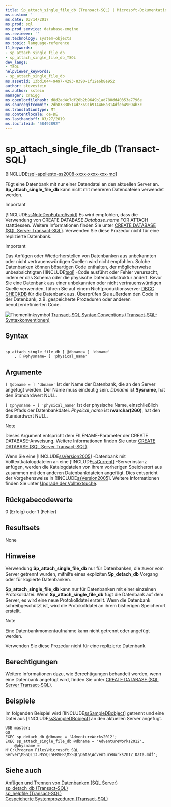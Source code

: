 ```yaml
---
title: Sp_attach_single_file_db (Transact-SQL) | Microsoft-Dokumentation
ms.custom: ''
ms.date: 03/14/2017
ms.prod: sql
ms.prod_service: database-engine
ms.reviewer: ''
ms.technology: system-objects
ms.topic: language-reference
f1_keywords:
- sp_attach_single_file_db
- sp_attach_single_file_db_TSQL
dev_langs:
- TSQL
helpviewer_keywords:
- sp_attach_single_file_db
ms.assetid: 13bd1044-9497-4293-8390-1f12e6b8e952
author: stevestein
ms.author: sstein
manager: craigg
ms.openlocfilehash: d8d2ad4c7df20b2b9649b1ad780dd40353a7796e
ms.sourcegitcommit: 2db83830514d23691b914466a314dfeb49094b3c
ms.translationtype: MT
ms.contentlocale: de-DE
ms.lasthandoff: 03/27/2019
ms.locfileid: "58492892"
---
```

# <a name="spattachsinglefiledb-transact-sql"></a>sp_attach_single_file_db (Transact-SQL)
[!INCLUDE[tsql-appliesto-ss2008-xxxx-xxxx-xxx-md](../../includes/tsql-appliesto-ss2008-xxxx-xxxx-xxx-md.md)]

  Fügt eine Datenbank mit nur einer Datendatei an den aktuellen Server an. **Sp_attach_single_file_db** kann nicht mit mehreren Datendateien verwendet werden.  
  
> [!IMPORTANT]  
>  [!INCLUDE[ssNoteDepFutureAvoid](../../includes/ssnotedepfutureavoid-md.md)] Es wird empfohlen, dass die Verwendung von CREATE DATABASE *Database_name* FOR ATTACH stattdessen. Weitere Informationen finden Sie unter [CREATE DATABASE &#40;SQL Server Transact-SQL&#41;](../../t-sql/statements/create-database-sql-server-transact-sql.md). Verwenden Sie diese Prozedur nicht für eine replizierte Datenbank.  
  
> [!IMPORTANT]  
>  Das Anfügen oder Wiederherstellen von Datenbanken aus unbekannten oder nicht vertrauenswürdigen Quellen wird nicht empfohlen. Solche Datenbanken können bösartigen Code enthalten, der möglicherweise unbeabsichtigten [!INCLUDE[tsql](../../includes/tsql-md.md)] -Code ausführt oder Fehler verursacht, indem er das Schema oder die physische Datenbankstruktur ändert. Bevor Sie eine Datenbank aus einer unbekannten oder nicht vertrauenswürdigen Quelle verwenden, führen Sie auf einem Nichtproduktionsserver [DBCC CHECKDB](../../t-sql/database-console-commands/dbcc-checkdb-transact-sql.md) für die Datenbank aus. Überprüfen Sie außerdem den Code in der Datenbank, z.B. gespeicherte Prozeduren oder anderen benutzerdefinierten Code.  
  
 ![Themenlinksymbol](../../database-engine/configure-windows/media/topic-link.gif "Topic link icon") [Transact-SQL Syntax Conventions (Transact-SQL-Syntaxkonventionen)](../../t-sql/language-elements/transact-sql-syntax-conventions-transact-sql.md)  
  
## <a name="syntax"></a>Syntax  
  
```  
  
sp_attach_single_file_db [ @dbname= ] 'dbname'  
    , [ @physname= ] 'physical_name'  
```  
  
## <a name="arguments"></a>Argumente  
`[ @dbname = ] 'dbname'` Ist der Name der Datenbank, die an den Server angefügt werden. Der Name muss eindeutig sein. *Dbname* ist **Sysname**, hat den Standardwert NULL.  
  
`[ @physname = ] 'physical_name'` Ist der physische Name, einschließlich des Pfads der Datenbankdatei. *Physical_name* ist **nvarchar(260)**, hat den Standardwert NULL.  
  
> [!NOTE]  
>  Dieses Argument entspricht dem FILENAME-Parameter der CREATE DATABASE-Anweisung. Weitere Informationen finden Sie unter [CREATE DATABASE &#40;SQL Server Transact-SQL&#41;](../../t-sql/statements/create-database-sql-server-transact-sql.md).  
  
 Wenn Sie eine [!INCLUDE[ssVersion2005](../../includes/ssversion2005-md.md)] -Datenbank mit Volltextkatalogdateien an eine [!INCLUDE[ssCurrent](../../includes/sscurrent-md.md)] -Serverinstanz anfügen, werden die Katalogdateien von ihrem vorherigen Speicherort aus zusammen mit den anderen Datenbankdateien angefügt. Dies entspricht der Vorgehensweise in [!INCLUDE[ssVersion2005](../../includes/ssversion2005-md.md)]. Weitere Informationen finden Sie unter [Upgrade der Volltextsuche](../../relational-databases/search/upgrade-full-text-search.md).  
  
## <a name="return-code-values"></a>Rückgabecodewerte  
 0 (Erfolg) oder 1 (Fehler)  
  
## <a name="result-sets"></a>Resultsets  
 None  
  
## <a name="remarks"></a>Hinweise  
 Verwendung **Sp_attach_single_file_db** nur für Datenbanken, die zuvor vom Server getrennt wurden, mithilfe eines expliziten **Sp_detach_db** Vorgang oder für kopierte Datenbanken.  
  
 **Sp_attach_single_file_db** kann nur für Datenbanken mit einer einzelnen Protokolldatei. Wenn **Sp_attach_single_file_db** fügt die Datenbank auf dem Server, es wird eine neue Protokolldatei erstellt. Wenn die Datenbank schreibgeschützt ist, wird die Protokolldatei an ihrem bisherigen Speicherort erstellt.  
  
> [!NOTE]  
>  Eine Datenbankmomentaufnahme kann nicht getrennt oder angefügt werden.  
  
 Verwenden Sie diese Prozedur nicht für eine replizierte Datenbank.  
  
## <a name="permissions"></a>Berechtigungen  
 Weitere Informationen dazu, wie Berechtigungen behandelt werden, wenn eine Datenbank angefügt wird, finden Sie unter [CREATE DATABASE &#40;SQL Server Transact-SQL&#41;](../../t-sql/statements/create-database-sql-server-transact-sql.md).  
  
## <a name="examples"></a>Beispiele  
 Im folgenden Beispiel wird [!INCLUDE[ssSampleDBobject](../../includes/sssampledbobject-md.md)] getrennt und eine Datei aus [!INCLUDE[ssSampleDBobject](../../includes/sssampledbobject-md.md)] an den aktuellen Server angefügt.  
  
```  
USE master;  
GO  
EXEC sp_detach_db @dbname = 'AdventureWorks2012';  
EXEC sp_attach_single_file_db @dbname = 'AdventureWorks2012',   
    @physname =   
N'C:\Program Files\Microsoft SQL Server\MSSQL13.MSSQLSERVER\MSSQL\Data\AdventureWorks2012_Data.mdf';  
```  
  
## <a name="see-also"></a>Siehe auch  
 [Anfügen und Trennen von Datenbanken &#40;SQL Server&#41;](../../relational-databases/databases/database-detach-and-attach-sql-server.md)   
 [sp_detach_db &#40;Transact-SQL&#41;](../../relational-databases/system-stored-procedures/sp-detach-db-transact-sql.md)   
 [sp_helpfile &#40;Transact-SQL&#41;](../../relational-databases/system-stored-procedures/sp-helpfile-transact-sql.md)   
 [Gespeicherte Systemprozeduren &#40;Transact-SQL&#41;](../../relational-databases/system-stored-procedures/system-stored-procedures-transact-sql.md)  
  
  
